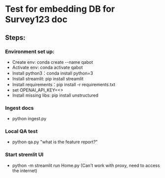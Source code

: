 # Test for embedding DB for Survey123 doc

## Steps:

### Environment set up:
- Create env: conda create --name qabot
- Activate env: conda activate qabot
- Install python3：conda install python=3
- Install streamlit: pip install streamlit
- Install requirements：pip install -r requirements.txt
- set OPENAI_API_KEY=<>
- Install missing libs: pip install unstructured
### Ingest docs
- python ingest.py
### Local QA test
- python qa.py "what is the feature report?"
### Start stremlit UI
- python -m streamlit run Home.py (Can't work with proxy, need to access the internet)
